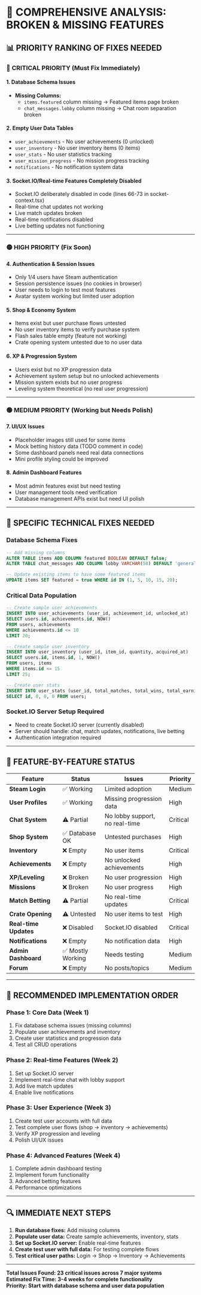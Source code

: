 # 🚨 COMPREHENSIVE ANALYSIS: BROKEN & MISSING FEATURES

## 📊 **PRIORITY RANKING OF FIXES NEEDED**

### 🔴 **CRITICAL PRIORITY (Must Fix Immediately)**

#### 1. **Database Schema Issues**
- **Missing Columns:**
  - `items.featured` column missing → Featured items page broken
  - `chat_messages.lobby` column missing → Chat room separation broken

#### 2. **Empty User Data Tables** 
- `user_achievements` - No user achievements (0 unlocked)
- `user_inventory` - No user inventory items (0 items)
- `user_stats` - No user statistics tracking
- `user_mission_progress` - No mission progress tracking
- `notifications` - No notification system data

#### 3. **Socket.IO/Real-time Features Completely Disabled**
- Socket.IO deliberately disabled in code (lines 66-73 in socket-context.tsx)
- Real-time chat updates not working
- Live match updates broken
- Real-time notifications disabled
- Live betting updates not functioning

---

### 🟡 **HIGH PRIORITY (Fix Soon)**

#### 4. **Authentication & Session Issues**
- Only 1/4 users have Steam authentication
- Session persistence issues (no cookies in browser)
- User needs to login to test most features
- Avatar system working but limited user adoption

#### 5. **Shop & Economy System**
- Items exist but user purchase flows untested
- No user inventory items to verify purchase system
- Flash sales table empty (feature not working)
- Crate opening system untested due to no user data

#### 6. **XP & Progression System**
- Users exist but no XP progression data
- Achievement system setup but no unlocked achievements
- Mission system exists but no user progress
- Leveling system theoretical (no real user progression)

---

### 🟢 **MEDIUM PRIORITY (Working but Needs Polish)**

#### 7. **UI/UX Issues**
- Placeholder images still used for some items
- Mock betting history data (TODO comment in code)
- Some dashboard panels need real data connections
- Mini profile styling could be improved

#### 8. **Admin Dashboard Features**
- Most admin features exist but need testing
- User management tools need verification
- Database management APIs exist but need UI polish

---

## 🔧 **SPECIFIC TECHNICAL FIXES NEEDED**

### **Database Schema Fixes**
```sql
-- Add missing columns
ALTER TABLE items ADD COLUMN featured BOOLEAN DEFAULT false;
ALTER TABLE chat_messages ADD COLUMN lobby VARCHAR(50) DEFAULT 'general';

-- Update existing items to have some featured items
UPDATE items SET featured = true WHERE id IN (1, 5, 10, 15, 20);
```

### **Critical Data Population**
```sql
-- Create sample user achievements
INSERT INTO user_achievements (user_id, achievement_id, unlocked_at) 
SELECT users.id, achievements.id, NOW() 
FROM users, achievements 
WHERE achievements.id <= 10 
LIMIT 20;

-- Create sample user inventory
INSERT INTO user_inventory (user_id, item_id, quantity, acquired_at)
SELECT users.id, items.id, 1, NOW()
FROM users, items 
WHERE items.id <= 15
LIMIT 25;

-- Create user stats
INSERT INTO user_stats (user_id, total_matches, total_wins, total_earnings)
SELECT id, 0, 0, 0 FROM users;
```

### **Socket.IO Server Setup Required**
- Need to create Socket.IO server (currently disabled)
- Server should handle: chat, match updates, notifications, live betting
- Authentication integration required

---

## 🎯 **FEATURE-BY-FEATURE STATUS**

| Feature | Status | Issues | Priority |
|---------|--------|--------|----------|
| **Steam Login** | ✅ Working | Limited adoption | Medium |
| **User Profiles** | ✅ Working | Missing progression data | High |
| **Chat System** | ⚠️ Partial | No lobby support, no real-time | Critical |
| **Shop System** | ✅ Database OK | Untested purchases | High |
| **Inventory** | ❌ Empty | No user items | Critical |
| **Achievements** | ❌ Empty | No unlocked achievements | High |
| **XP/Leveling** | ❌ Broken | No user progression | High |
| **Missions** | ❌ Broken | No user progress | High |
| **Match Betting** | ⚠️ Partial | No real-time updates | Critical |
| **Crate Opening** | ⚠️ Untested | No user items to test | High |
| **Real-time Updates** | ❌ Disabled | Socket.IO disabled | Critical |
| **Notifications** | ❌ Empty | No notification data | High |
| **Admin Dashboard** | ✅ Mostly Working | Needs testing | Medium |
| **Forum** | ❌ Empty | No posts/topics | Medium |

---

## 🚀 **RECOMMENDED IMPLEMENTATION ORDER**

### **Phase 1: Core Data (Week 1)**
1. Fix database schema issues (missing columns)
2. Populate user achievements and inventory
3. Create user statistics and progression data
4. Test all CRUD operations

### **Phase 2: Real-time Features (Week 2)**
1. Set up Socket.IO server
2. Implement real-time chat with lobby support
3. Add live match updates
4. Enable live notifications

### **Phase 3: User Experience (Week 3)**
1. Create test user accounts with full data
2. Test complete user flows (shop → inventory → achievements)
3. Verify XP progression and leveling
4. Polish UI/UX issues

### **Phase 4: Advanced Features (Week 4)**
1. Complete admin dashboard testing
2. Implement forum functionality
3. Advanced betting features
4. Performance optimizations

---

## 🔍 **IMMEDIATE NEXT STEPS**

1. **Run database fixes:** Add missing columns
2. **Populate user data:** Create sample achievements, inventory, stats
3. **Set up Socket.IO server:** Enable real-time features
4. **Create test user with full data:** For testing complete flows
5. **Test critical user paths:** Login → Shop → Inventory → Achievements

---

**Total Issues Found: 23 critical issues across 7 major systems**  
**Estimated Fix Time: 3-4 weeks for complete functionality**  
**Priority: Start with database schema and user data population**